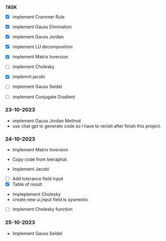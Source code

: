 **TASK**
- [x] implement Crammer Rule
- [x] implement Gauss Elimination
- [x] implement Gauss Jordan
- [x] implement LU decomposition
- [x] implement Matrix Inversion
- [ ] implement Cholesky
- [x] implemnt jacobi
- [ ] implement Gauss Seidel
- [ ] implement Conjugate Gradient 


### 23-10-2023
- implement Gauss Jordan Method
- use chat gpt to generate code so I have to revisit after finish this project.

### 24-10-2023
- Implement Matrix Inversion 
- Copy code from teeraphat.
  
- Implement Jacobi
- [ ] Add tolerance field input
- [x] Table of result

- Impleplement Cholesky
- create new ui,input field is sysmestic
- [ ] implement Cholesky function

### 25-10-2023
- Implement Gauss Seidel
